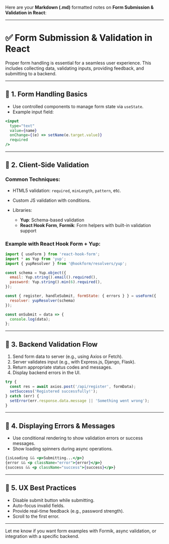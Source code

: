 Here are your **Markdown (.md)** formatted notes on **Form Submission & Validation in React**:

---

# ✅ Form Submission & Validation in React

Proper form handling is essential for a seamless user experience. This includes collecting data, validating inputs, providing feedback, and submitting to a backend.

---

## 🔹 1. Form Handling Basics

* Use controlled components to manage form state via `useState`.
* Example input field:

```jsx
<input
  type="text"
  value={name}
  onChange={(e) => setName(e.target.value)}
  required
/>
```

---

## 🔹 2. Client-Side Validation

### Common Techniques:

* HTML5 validation: `required`, `minLength`, `pattern`, etc.
* Custom JS validation with conditions.
* Libraries:

  * **Yup**: Schema-based validation
  * **React Hook Form**, **Formik**: Form helpers with built-in validation support

### Example with React Hook Form + Yup:

```jsx
import { useForm } from 'react-hook-form';
import * as Yup from 'yup';
import { yupResolver } from '@hookform/resolvers/yup';

const schema = Yup.object({
  email: Yup.string().email().required(),
  password: Yup.string().min(6).required(),
});

const { register, handleSubmit, formState: { errors } } = useForm({
  resolver: yupResolver(schema)
});

const onSubmit = data => {
  console.log(data);
};
```

---

## 🔹 3. Backend Validation Flow

1. Send form data to server (e.g., using Axios or Fetch).
2. Server validates input (e.g., with Express.js, Django, Flask).
3. Return appropriate status codes and messages.
4. Display backend errors in the UI.

```js
try {
  const res = await axios.post('/api/register', formData);
  setSuccess('Registered successfully!');
} catch (err) {
  setError(err.response.data.message || 'Something went wrong');
}
```

---

## 🔹 4. Displaying Errors & Messages

* Use conditional rendering to show validation errors or success messages.
* Show loading spinners during async operations.

```jsx
{isLoading && <p>Submitting...</p>}
{error && <p className="error">{error}</p>}
{success && <p className="success">{success}</p>}
```

---

## 🔹 5. UX Best Practices

* Disable submit button while submitting.
* Auto-focus invalid fields.
* Provide real-time feedback (e.g., password strength).
* Scroll to the first error.

---

Let me know if you want form examples with Formik, async validation, or integration with a specific backend.
